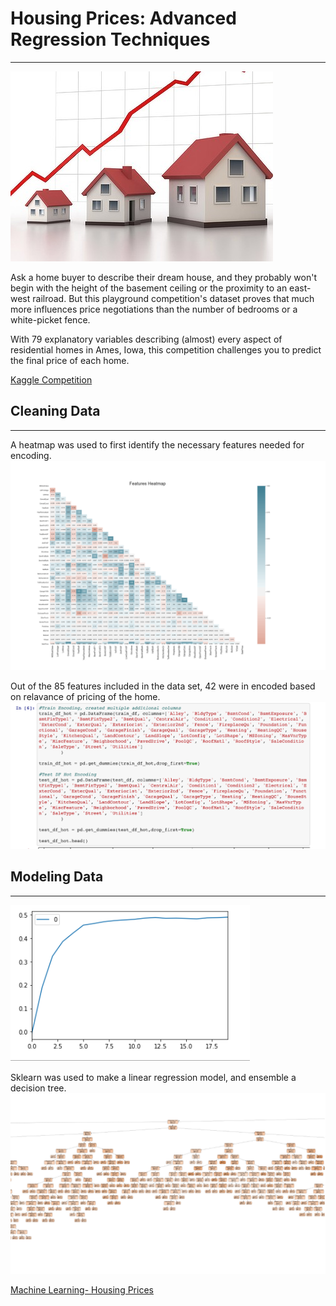 # Housing Prices: Advanced Regression Techniques
------------------
![Housing Prices](templates/Images/housing_prices.jpg)

Ask a home buyer to describe their dream house, and they probably won't begin with the height of the 
basement ceiling or the proximity to an east-west railroad. But this playground competition's dataset 
proves that much more influences price negotiations than the number of bedrooms or a white-picket fence.

 With 79 explanatory variables describing (almost) every aspect of residential homes in Ames, Iowa, 
 this competition challenges you to predict the final price of each home.
 
[Kaggle Competition](https://www.kaggle.com/c/house-prices-advanced-regression-techniques)


## Cleaning Data 
------------
A heatmap was used to first identify the necessary features needed for encoding.
![Features Heatmap](templates/Images/FeaturesHeatmap.png)

Out of the 85 features included in the data set, 42 were in encoded based on relavance of pricing of the home.
![Encoding](templates/Images/Encoding.png)
## Modeling Data 
-------

![K-Nearest Neighbor](templates/Images/KNNelbow.PNG)

Sklearn was used to make a linear regression model, and ensemble a decision tree.
![Decision Tree](templates/Images/treeCrop.PNG)

[Machine Learning- Housing Prices](https://morrison-td.github.io/Housing_MachineLearning/)

